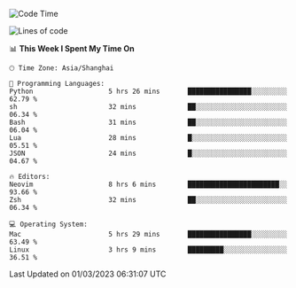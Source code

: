 <!--START_SECTION:waka-->
![Code Time](http://img.shields.io/badge/Code%20Time-1%2C176%20hrs%2050%20mins-blue)

![Lines of code](https://img.shields.io/badge/From%20Hello%20World%20I%27ve%20Written-66.6%20thousand%20lines%20of%20code-blue)

📊 **This Week I Spent My Time On** 

```text
🕑︎ Time Zone: Asia/Shanghai

💬 Programming Languages: 
Python                   5 hrs 26 mins       ████████████████░░░░░░░░░   62.79 % 
sh                       32 mins             ██░░░░░░░░░░░░░░░░░░░░░░░   06.34 % 
Bash                     31 mins             ██░░░░░░░░░░░░░░░░░░░░░░░   06.04 % 
Lua                      28 mins             █░░░░░░░░░░░░░░░░░░░░░░░░   05.51 % 
JSON                     24 mins             █░░░░░░░░░░░░░░░░░░░░░░░░   04.67 % 

🔥 Editors: 
Neovim                   8 hrs 6 mins        ███████████████████████░░   93.66 % 
Zsh                      32 mins             ██░░░░░░░░░░░░░░░░░░░░░░░   06.34 % 

💻 Operating System: 
Mac                      5 hrs 29 mins       ████████████████░░░░░░░░░   63.49 % 
Linux                    3 hrs 9 mins        █████████░░░░░░░░░░░░░░░░   36.51 % 
```


 Last Updated on 01/03/2023 06:31:07 UTC
<!--END_SECTION:waka-->
